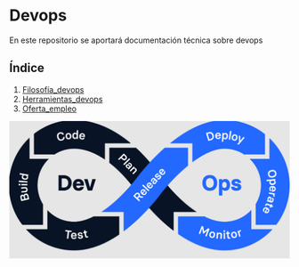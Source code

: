 # Devops

En este repositorio se aportará documentación técnica sobre devops 

## Índice

1. [Filosofía_devops](Filosofía_devops.md)
2. [Herramientas_devops](Herramientas_devops.md)
3. [Oferta_empleo](Oferta_empleo.md)


![Imagen Devops](img/devops.png)

